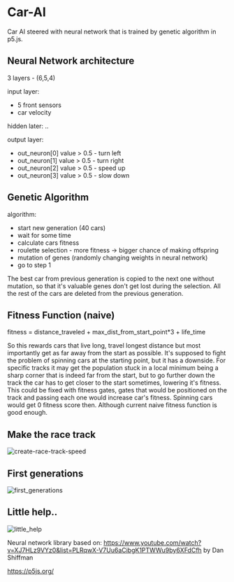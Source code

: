 # Car-AI
Car AI steered with neural network that is trained by genetic algorithm in p5.js.

## Neural Network architecture
3 layers - (6,5,4)

input layer:
  - 5 front sensors
  - car velocity
  
hidden later: ..

output layer:
  - out_neuron[0] value > 0.5 - turn left
  - out_neuron[1] value > 0.5 - turn right
  - out_neuron[2] value > 0.5 - speed up
  - out_neuron[3] value > 0.5 - slow down

## Genetic Algorithm
algorithm:
  - start new generation (40 cars)
  - wait for some time
  - calculate cars fitness
  - roulette selection - more fitness -> bigger chance of making offspring
  - mutation of genes (randomly changing weights in neural network)
  - go to step 1

The best car from previous generation is copied to the next one without mutation, so that it's valuable genes don't get lost during the selection. All the rest of the cars are deleted from the previous generation.

## Fitness Function (naive)
fitness = distance_traveled + max_dist_from_start_point*3 + life_time

So this rewards cars that live long, travel longest distance but most importantly get as far away from the start as possible. It's supposed to fight the problem of spinning cars at the starting point, but it has a downside. For specific tracks it may get the population stuck in a local minimum being a sharp corner that is indeed far from the start, but to go further down the track the car has to get closer to the start sometimes, lowering it's fitness. This could be fixed with fitness gates, gates that would be positioned on the track and passing each one would increase car's fitness. Spinning cars would get 0 fitness score then. Although current naive fitness function is good enough.


## Make the race track
![create-race-track-speed](https://user-images.githubusercontent.com/61971053/116268718-ddde0e00-a77d-11eb-98c8-7c2211fdaf38.gif)


## First generations
![first_generations](https://user-images.githubusercontent.com/61971053/116266869-2d233f00-a77c-11eb-9c56-b8488aec687c.gif)

## Little help..
![little_help](https://user-images.githubusercontent.com/61971053/116268613-c6068a00-a77d-11eb-8852-8ab2e7c325aa.gif)


Neural network library based on: https://www.youtube.com/watch?v=XJ7HLz9VYz0&list=PLRqwX-V7Uu6aCibgK1PTWWu9by6XFdCfh by Dan Shiffman

https://p5js.org/

